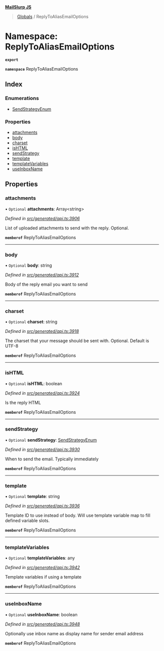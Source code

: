 **[MailSlurp JS](../README.md)**

> [Globals](../README.md) / ReplyToAliasEmailOptions

# Namespace: ReplyToAliasEmailOptions

**`export`** 

**`namespace`** ReplyToAliasEmailOptions

## Index

### Enumerations

* [SendStrategyEnum](../enums/replytoaliasemailoptions.sendstrategyenum.md)

### Properties

* [attachments](replytoaliasemailoptions.md#attachments)
* [body](replytoaliasemailoptions.md#body)
* [charset](replytoaliasemailoptions.md#charset)
* [isHTML](replytoaliasemailoptions.md#ishtml)
* [sendStrategy](replytoaliasemailoptions.md#sendstrategy)
* [template](replytoaliasemailoptions.md#template)
* [templateVariables](replytoaliasemailoptions.md#templatevariables)
* [useInboxName](replytoaliasemailoptions.md#useinboxname)

## Properties

### attachments

• `Optional` **attachments**: Array\<string>

*Defined in [src/generated/api.ts:3906](https://github.com/mailslurp/mailslurp-client/blob/85c640b/src/generated/api.ts#L3906)*

List of uploaded attachments to send with the reply. Optional.

**`memberof`** ReplyToAliasEmailOptions

___

### body

• `Optional` **body**: string

*Defined in [src/generated/api.ts:3912](https://github.com/mailslurp/mailslurp-client/blob/85c640b/src/generated/api.ts#L3912)*

Body of the reply email you want to send

**`memberof`** ReplyToAliasEmailOptions

___

### charset

• `Optional` **charset**: string

*Defined in [src/generated/api.ts:3918](https://github.com/mailslurp/mailslurp-client/blob/85c640b/src/generated/api.ts#L3918)*

The charset that your message should be sent with. Optional. Default is UTF-8

**`memberof`** ReplyToAliasEmailOptions

___

### isHTML

• `Optional` **isHTML**: boolean

*Defined in [src/generated/api.ts:3924](https://github.com/mailslurp/mailslurp-client/blob/85c640b/src/generated/api.ts#L3924)*

Is the reply HTML

**`memberof`** ReplyToAliasEmailOptions

___

### sendStrategy

• `Optional` **sendStrategy**: [SendStrategyEnum](../enums/replytoaliasemailoptions.sendstrategyenum.md)

*Defined in [src/generated/api.ts:3930](https://github.com/mailslurp/mailslurp-client/blob/85c640b/src/generated/api.ts#L3930)*

When to send the email. Typically immediately

**`memberof`** ReplyToAliasEmailOptions

___

### template

• `Optional` **template**: string

*Defined in [src/generated/api.ts:3936](https://github.com/mailslurp/mailslurp-client/blob/85c640b/src/generated/api.ts#L3936)*

Template ID to use instead of body. Will use template variable map to fill defined variable slots.

**`memberof`** ReplyToAliasEmailOptions

___

### templateVariables

• `Optional` **templateVariables**: any

*Defined in [src/generated/api.ts:3942](https://github.com/mailslurp/mailslurp-client/blob/85c640b/src/generated/api.ts#L3942)*

Template variables if using a template

**`memberof`** ReplyToAliasEmailOptions

___

### useInboxName

• `Optional` **useInboxName**: boolean

*Defined in [src/generated/api.ts:3948](https://github.com/mailslurp/mailslurp-client/blob/85c640b/src/generated/api.ts#L3948)*

Optionally use inbox name as display name for sender email address

**`memberof`** ReplyToAliasEmailOptions
